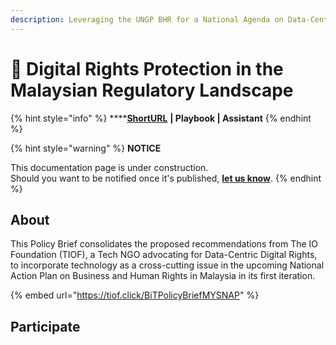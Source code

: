 ```yaml
---
description: Leveraging the UNGP BHR for a National Agenda on Data-Centric Digital Rights
---
```


# 🚧 Digital Rights Protection in the Malaysian Regulatory Landscape

{% hint style="info" %}
****[**ShortURL**](https://tiof.click/BiTPolicyBriefMYSNAP) **| Playbook | Assistant**
{% endhint %}

{% hint style="warning" %}
**NOTICE**

This documentation page is under construction.\
Should you want to be notified once it's published, [**let us know**](https://tiof.click/TIOFTarianUpdatesService).
{% endhint %}

## About

This Policy Brief consolidates the proposed recommendations from The IO Foundation (TIOF), a Tech NGO advocating for Data-Centric Digital Rights, to incorporate technology as a cross-cutting issue in the upcoming National Action Plan on Business and Human Rights in Malaysia in its first iteration.

{% embed url="https://tiof.click/BiTPolicyBriefMYSNAP" %}

## Participate

